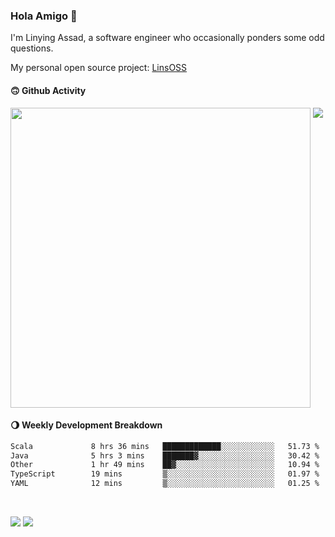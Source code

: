 ### Hola Amigo 🤣   

I'm Linying Assad, a software engineer who occasionally ponders some odd questions.  

My personal open source project: [LinsOSS](https://github.com/linsoss)
 
#### 🙃 Github Activity 
<div>
  <img src="https://github-readme-stats.vercel.app/api?username=al-assad&show_icons=true" align="top" style="display: inline-block;" width="480"/>
  <img src="https://github-readme-stats.vercel.app/api/top-langs/?username=al-assad&hide=css,html&langs_count=8&layout=compact" align="top" style="display: inline-block;"/>
</div>

#### 🌖 Weekly Development Breakdown
<!--START_SECTION:waka-->

```txt
Scala             8 hrs 36 mins   █████████████░░░░░░░░░░░░   51.73 %
Java              5 hrs 3 mins    ███████▓░░░░░░░░░░░░░░░░░   30.42 %
Other             1 hr 49 mins    ██▓░░░░░░░░░░░░░░░░░░░░░░   10.94 %
TypeScript        19 mins         ▒░░░░░░░░░░░░░░░░░░░░░░░░   01.97 %
YAML              12 mins         ▒░░░░░░░░░░░░░░░░░░░░░░░░   01.25 %
```

<!--END_SECTION:waka-->

<br>

<a href="https://twitter.com/assad_lin"><img src="https://img.shields.io/badge/Twitter-@assad__lin-blue?style=flat&logo=twitter" /></a>
<a href="https://al-assad.github.io"><img src="https://img.shields.io/badge/Blogs-Linying_Assad's_Blog-yellow?style=flat&logo=github" /></a>

